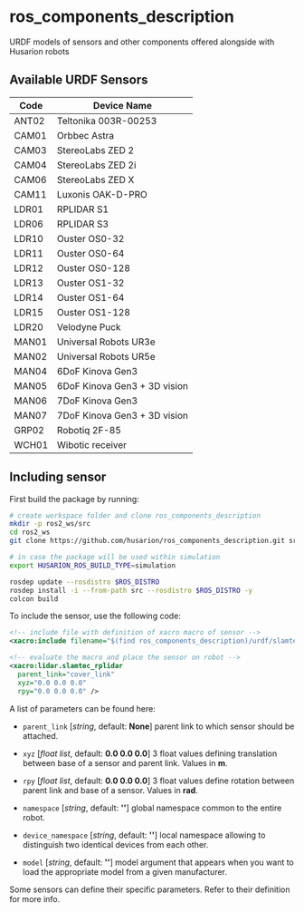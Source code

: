 # ros_components_description

URDF models of sensors and other components offered alongside with Husarion robots

## Available URDF Sensors

<div align="center">

| Code  | Device Name                  |
| ----- | ---------------------------- |
| ANT02 | Teltonika 003R-00253         |
| CAM01 | Orbbec Astra                 |
| CAM03 | StereoLabs ZED 2             |
| CAM04 | StereoLabs ZED 2i            |
| CAM06 | StereoLabs ZED X             |
| CAM11 | Luxonis OAK-D-PRO            |
| LDR01 | RPLIDAR S1                   |
| LDR06 | RPLIDAR S3                   |
| LDR10 | Ouster OS0-32                |
| LDR11 | Ouster OS0-64                |
| LDR12 | Ouster OS0-128               |
| LDR13 | Ouster OS1-32                |
| LDR14 | Ouster OS1-64                |
| LDR15 | Ouster OS1-128               |
| LDR20 | Velodyne Puck                |
| MAN01 | Universal Robots UR3e        |
| MAN02 | Universal Robots UR5e        |
| MAN04 | 6DoF Kinova Gen3             |
| MAN05 | 6DoF Kinova Gen3 + 3D vision |
| MAN06 | 7DoF Kinova Gen3             |
| MAN07 | 7DoF Kinova Gen3 + 3D vision |
| GRP02 | Robotiq 2F-85                |
| WCH01 | Wibotic receiver             |

</div>

## Including sensor

First build the package by running:

```bash
# create workspace folder and clone ros_components_description
mkdir -p ros2_ws/src
cd ros2_ws
git clone https://github.com/husarion/ros_components_description.git src/ros_components_description

# in case the package will be used within simulation
export HUSARION_ROS_BUILD_TYPE=simulation

rosdep update --rosdistro $ROS_DISTRO
rosdep install -i --from-path src --rosdistro $ROS_DISTRO -y
colcon build
```

To include the sensor, use the following code:

```xml
<!-- include file with definition of xacro macro of sensor -->
<xacro:include filename="$(find ros_components_description)/urdf/slamtec_rplidar.urdf.xacro" ns="lidar" />

<!-- evaluate the macro and place the sensor on robot -->
<xacro:lidar.slamtec_rplidar
  parent_link="cover_link"
  xyz="0.0 0.0 0.0"
  rpy="0.0 0.0 0.0" />
```

A list of parameters can be found here:

- `parent_link` [*string*, default: **None**] parent link to which sensor should be attached.
- `xyz` [*float list*, default: **0.0 0.0 0.0**] 3 float values defining translation between base of a sensor and parent link. Values in **m**.
- `rpy` [*float list*, default: **0.0 0.0 0.0**] 3 float values define rotation between parent link and base of a sensor. Values in **rad**.
- `namespace` [*string*, default: **''**] global namespace common to the entire robot.
- `device_namespace` [*string*, default: **''**] local namespace allowing to distinguish two identical devices from each other.

- `model` [*string*, default: **''**] model argument that appears when you want to load the appropriate model from a given manufacturer.

Some sensors can define their specific parameters. Refer to their definition for more info.
